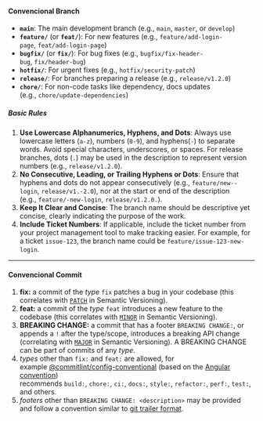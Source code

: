 

#### Convencional Branch
- **`main`**: The main development branch (e.g., `main`, `master`, or `develop`)
- **`feature/`** (or **`feat/`**): For new features (e.g., `feature/add-login-page`, `feat/add-login-page`)
- **`bugfix/`** (or **`fix/`**): For bug fixes (e.g., `bugfix/fix-header-bug`, `fix/header-bug`)
- **`hotfix/`**: For urgent fixes (e.g., `hotfix/security-patch`)
- **`release/`**: For branches preparing a release (e.g., `release/v1.2.0`)
- **`chore/`**: For non-code tasks like dependency, docs updates (e.g., `chore/update-dependencies`)

##### Basic Rules

1. **Use Lowercase Alphanumerics, Hyphens, and Dots**: Always use lowercase letters (`a-z`), numbers (`0-9`), and hyphens(`-`) to separate words. Avoid special characters, underscores, or spaces. For release branches, dots (`.`) may be used in the description to represent version numbers (e.g., `release/v1.2.0`).
2. **No Consecutive, Leading, or Trailing Hyphens or Dots**: Ensure that hyphens and dots do not appear consecutively (e.g., `feature/new--login`, `release/v1.-2.0`), nor at the start or end of the description (e.g., `feature/-new-login`, `release/v1.2.0.`).
3. **Keep It Clear and Concise**: The branch name should be descriptive yet concise, clearly indicating the purpose of the work.
4. **Include Ticket Numbers**: If applicable, include the ticket number from your project management tool to make tracking easier. For example, for a ticket `issue-123`, the branch name could be `feature/issue-123-new-login`.


----

#### Convencional Commit

1. **fix:** a commit of the _type_ `fix` patches a bug in your codebase (this correlates with [`PATCH`](http://semver.org/#summary) in Semantic Versioning).
2. **feat:** a commit of the _type_ `feat` introduces a new feature to the codebase (this correlates with [`MINOR`](http://semver.org/#summary) in Semantic Versioning).
3. **BREAKING CHANGE:** a commit that has a footer `BREAKING CHANGE:`, or appends a `!` after the type/scope, introduces a breaking API change (correlating with [`MAJOR`](http://semver.org/#summary) in Semantic Versioning). A BREAKING CHANGE can be part of commits of any _type_.
4. _types_ other than `fix:` and `feat:` are allowed, for example [@commitlint/config-conventional](https://github.com/conventional-changelog/commitlint/tree/master/%40commitlint/config-conventional) (based on the [Angular convention](https://github.com/angular/angular/blob/22b96b9/CONTRIBUTING.md#-commit-message-guidelines)) recommends `build:`, `chore:`, `ci:`, `docs:`, `style:`, `refactor:`, `perf:`, `test:`, and others.
5. _footers_ other than `BREAKING CHANGE: <description>` may be provided and follow a convention similar to [git trailer format](https://git-scm.com/docs/git-interpret-trailers).